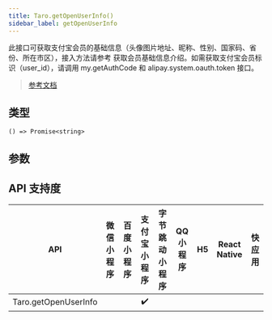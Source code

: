 ```yaml
---
title: Taro.getOpenUserInfo()
sidebar_label: getOpenUserInfo
---
```


此接口可获取支付宝会员的基础信息（头像图片地址、昵称、性别、国家码、省份、所在市区），接入方法请参考 获取会员基础信息介绍。如需获取支付宝会员标识（user_id），请调用 my.getAuthCode 和 alipay.system.oauth.token 接口。

> [参考文档](https://docs.alipay.com/mini/api/ch8chh)

## 类型

```tsx
() => Promise<string>
```

## 参数

## API 支持度

| API | 微信小程序 | 百度小程序 | 支付宝小程序 | 字节跳动小程序 | QQ 小程序 | H5 | React Native | 快应用 |
| :---: | :---: | :---: | :---: | :---: | :---: | :---: | :---: | :---: |
| Taro.getOpenUserInfo |  |  | ✔️ |  |  |  |  |  |
